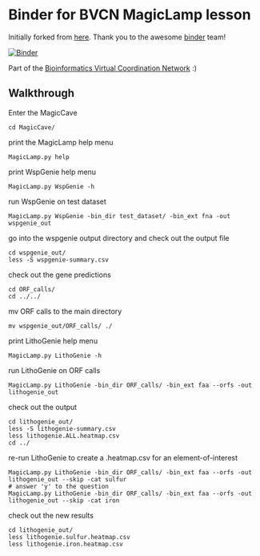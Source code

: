 # Binder for BVCN MagicLamp lesson

Initially forked from [here](https://github.com/binder-examples/conda). Thank you to the awesome [binder](https://mybinder.org/) team!

[![Binder](https://mybinder.org/badge_logo.svg)](https://gesis.mybinder.org/binder/v2/gh/Arkadiy-Garber/bvcn-binder-magiclamp/master?urlpath=lab)

Part of the [Bioinformatics Virtual Coordination Network](https://biovcnet.github.io/) :)


## Walkthrough

Enter the MagicCave

    cd MagicCave/

print the MagicLamp help menu

    MagicLamp.py help

print WspGenie help menu

    MagicLamp.py WspGenie -h

run WspGenie on test dataset

    MagicLamp.py WspGenie -bin_dir test_dataset/ -bin_ext fna -out wspgenie_out


go into the wspgenie output directory and check out the output file

    cd wspgenie_out/
    less -S wspgenie-summary.csv

check out the gene predictions

    cd ORF_calls/
    cd ../../

mv ORF calls to the main directory

    mv wspgenie_out/ORF_calls/ ./

print LithoGenie help menu

    MagicLamp.py LithoGenie -h

run LithoGenie on ORF calls

    MagicLamp.py LithoGenie -bin_dir ORF_calls/ -bin_ext faa --orfs -out lithogenie_out

check out the output

    cd lithogenie_out/
    less -S lithogenie-summary.csv
    less lithogenie.ALL.heatmap.csv
    cd ../

re-run LithoGenie to create a .heatmap.csv for an element-of-interest

    MagicLamp.py LithoGenie -bin_dir ORF_calls/ -bin_ext faa --orfs -out lithogenie_out --skip -cat sulfur
    # answer 'y' to the question
    MagicLamp.py LithoGenie -bin_dir ORF_calls/ -bin_ext faa --orfs -out lithogenie_out --skip -cat iron

check out the new results

    cd lithogenie_out/
    less lithogenie.sulfur.heatmap.csv
    less lithogenie.iron.heatmap.csv








